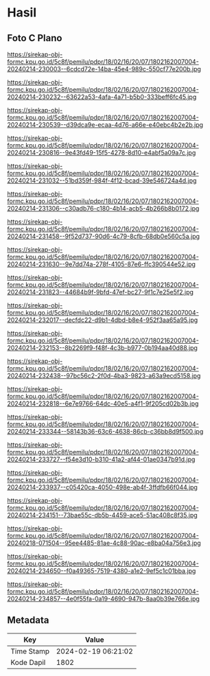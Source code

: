 # Hasil

## Foto C Plano

https://sirekap-obj-formc.kpu.go.id/5c8f/pemilu/pdpr/18/02/16/20/07/1802162007004-20240214-230003--6cdcd72e-14ba-45e4-989c-550cf77e200b.jpg

https://sirekap-obj-formc.kpu.go.id/5c8f/pemilu/pdpr/18/02/16/20/07/1802162007004-20240214-230232--63622a53-4afa-4a71-b5b0-333beff6fc45.jpg

https://sirekap-obj-formc.kpu.go.id/5c8f/pemilu/pdpr/18/02/16/20/07/1802162007004-20240214-230539--d39dca9e-ecaa-4d76-a66e-e40ebc4b2e2b.jpg

https://sirekap-obj-formc.kpu.go.id/5c8f/pemilu/pdpr/18/02/16/20/07/1802162007004-20240214-230816--9e43fd49-15f5-4278-8d10-e4abf5a09a7c.jpg

https://sirekap-obj-formc.kpu.go.id/5c8f/pemilu/pdpr/18/02/16/20/07/1802162007004-20240214-231032--51bd359f-984f-4f12-bcad-39e546724a4d.jpg

https://sirekap-obj-formc.kpu.go.id/5c8f/pemilu/pdpr/18/02/16/20/07/1802162007004-20240214-231306--c30adb76-c180-4b14-acb5-4b266b8b0172.jpg

https://sirekap-obj-formc.kpu.go.id/5c8f/pemilu/pdpr/18/02/16/20/07/1802162007004-20240214-231458--9f52d737-90d6-4c79-8cfb-68db0e560c5a.jpg

https://sirekap-obj-formc.kpu.go.id/5c8f/pemilu/pdpr/18/02/16/20/07/1802162007004-20240214-231630--9e7dd74a-278f-4105-87e6-ffc390544e52.jpg

https://sirekap-obj-formc.kpu.go.id/5c8f/pemilu/pdpr/18/02/16/20/07/1802162007004-20240214-231823--44684b9f-9bfd-47ef-bc27-9f1c7e25e5f2.jpg

https://sirekap-obj-formc.kpu.go.id/5c8f/pemilu/pdpr/18/02/16/20/07/1802162007004-20240214-232017--decfdc22-d9b1-4dbd-b8e4-952f3aa65a95.jpg

https://sirekap-obj-formc.kpu.go.id/5c8f/pemilu/pdpr/18/02/16/20/07/1802162007004-20240214-232153--8b2269f9-f48f-4c3b-b977-0b194aa40d88.jpg

https://sirekap-obj-formc.kpu.go.id/5c8f/pemilu/pdpr/18/02/16/20/07/1802162007004-20240214-232438--97bc56c2-2f0d-4ba3-9823-a63a9ecd5158.jpg

https://sirekap-obj-formc.kpu.go.id/5c8f/pemilu/pdpr/18/02/16/20/07/1802162007004-20240214-232818--6e7e9766-64dc-40e5-a4f1-9f205cd02b3b.jpg

https://sirekap-obj-formc.kpu.go.id/5c8f/pemilu/pdpr/18/02/16/20/07/1802162007004-20240214-233344--58143b36-63c6-4638-86cb-c36bb8d9f500.jpg

https://sirekap-obj-formc.kpu.go.id/5c8f/pemilu/pdpr/18/02/16/20/07/1802162007004-20240214-233727--f54e3d10-b310-41a2-af44-01ae0347b91d.jpg

https://sirekap-obj-formc.kpu.go.id/5c8f/pemilu/pdpr/18/02/16/20/07/1802162007004-20240214-233937--c05420ca-4050-498e-ab4f-3ffdfb66f044.jpg

https://sirekap-obj-formc.kpu.go.id/5c8f/pemilu/pdpr/18/02/16/20/07/1802162007004-20240214-234151--73bae55c-db5b-4459-ace5-51ac408c8f35.jpg

https://sirekap-obj-formc.kpu.go.id/5c8f/pemilu/pdpr/18/02/16/20/07/1802162007004-20240218-071504--95ee4485-81ae-4c88-90ac-e8ba04a756e3.jpg

https://sirekap-obj-formc.kpu.go.id/5c8f/pemilu/pdpr/18/02/16/20/07/1802162007004-20240214-234650--f0a49365-7519-4380-a1e2-9ef5c1c01bba.jpg

https://sirekap-obj-formc.kpu.go.id/5c8f/pemilu/pdpr/18/02/16/20/07/1802162007004-20240214-234857--4e0f55fa-0a19-4690-947b-8aa0b39e766e.jpg


## Metadata

| Key        | Value               |
| ---------- | ------------------- |
| Time Stamp | 2024-02-19 06:21:02 |
| Kode Dapil | 1802                |



